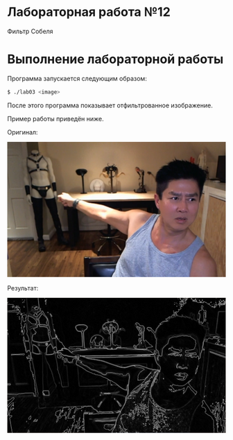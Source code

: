# Лабораторная работа №12

Фильтр Собеля

# Выполнение лабораторной работы

Программа запускается следующим образом:

```bash
$ ./lab03 <image>
```

После этого программа показывает отфильтрованное изображение.

Пример работы приведён ниже.

Оригинал:

![van](images/van.png)

Результат:

![van-filtered](images/van_filtered.png)
